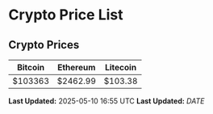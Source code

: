 # Crypto Price List

## Crypto Prices
| Bitcoin | Ethereum | Litecoin |
| ------- | -------- | -------- |
| $103363 | $2462.99 | $103.38 |
**Last Updated:** 2025-05-10 16:55 UTC
**Last Updated:** $DATE$
